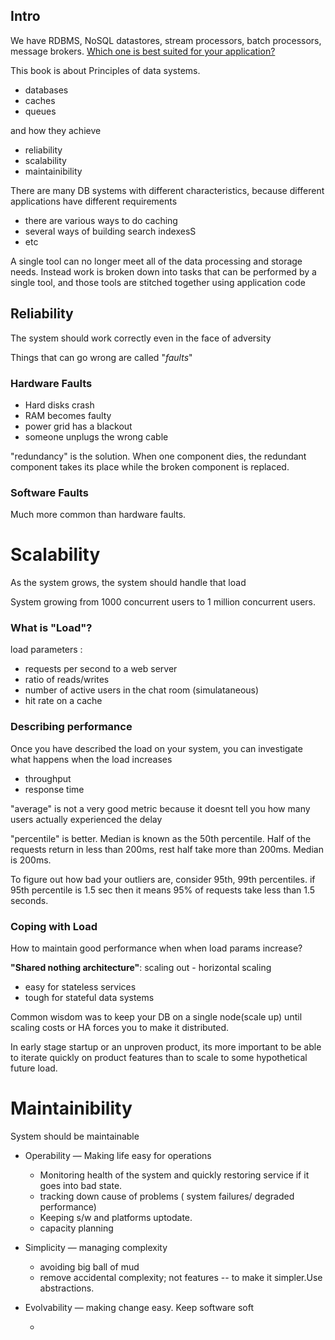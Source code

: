 ## Intro

We have RDBMS, NoSQL datastores, stream processors, batch processors, message brokers. <u>Which one is best suited for your application?</u>

This book is about Principles of data systems.

- databases
- caches
- queues

and how they achieve

- reliability
- scalability
- maintainibility

There are many DB systems with different characteristics, because different applications have different requirements

- there are various ways to do caching
- several ways of building search indexesS
- etc

A single tool can no longer meet all of the data processing and storage needs. Instead work is broken down into tasks that can be performed by a single tool, and those tools are stitched together using application code

## Reliability

The system should work correctly even in the face of adversity

Things that can go wrong are called "_faults_"

### Hardware Faults

- Hard disks crash
- RAM becomes faulty
- power grid has a blackout
- someone unplugs the wrong cable
  
"redundancy" is the solution. When one component dies, the redundant component takes its place while the broken component is replaced.

### Software Faults

Much more common than hardware faults.

# Scalability

As the system grows, the system should handle that load

System growing from 1000 concurrent users to 1 million concurrent users.

### What is "Load"?

load parameters :

- requests per second to a web server
- ratio of reads/writes
- number of active users in the chat room (simulataneous)
- hit rate on a cache

### Describing performance

Once you have described the load on your system, you can investigate what happens when the load increases

- throughput
- response time

"average" is not a very good metric because it doesnt tell you how many users actually experienced the delay

"percentile" is better. Median is known as the 50th percentile. Half of the requests return in less than 200ms, rest half take more than 200ms. Median is 200ms.

To figure out how bad your outliers are, consider 95th, 99th percentiles. if 95th percentile is 1.5 sec then it means 95% of requests take less than 1.5 seconds.

### Coping with Load

How to maintain good performance when when load params increase?

**"Shared nothing architecture"**: scaling out - horizontal scaling

- easy for stateless services
- tough for stateful data systems

Common wisdom was to keep your DB on a single node(scale up) until scaling costs or HA forces you to make it distributed.

In early stage startup or an unproven product, its more important to be able to iterate quickly on product features than to scale to some hypothetical future load.

# Maintainibility

System should be maintainable

- Operability &mdash; Making life easy for operations
  - Monitoring health of the system and quickly restoring service if it goes into bad state.
  - tracking down cause of problems ( system failures/ degraded performance)
  - Keeping s/w and platforms uptodate.
  - capacity planning
  
- Simplicity &mdash; managing complexity
  - avoiding big ball of mud
  - remove accidental complexity; not features  -- to make it simpler.Use abstractions.

- Evolvability &mdash; making change easy. Keep software soft

  -
